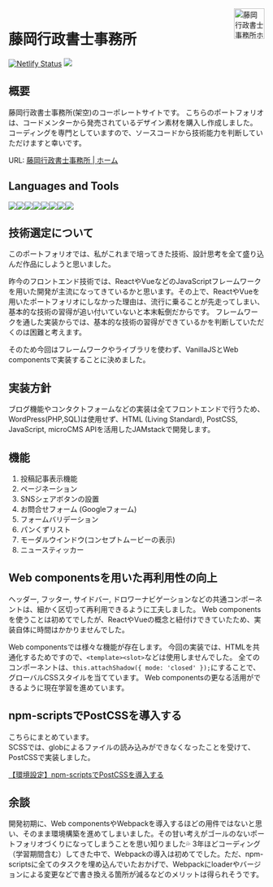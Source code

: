<a href="https://reverent-volhard-d99d5d.netlify.app/">
  <img src="https://reverent-volhard-d99d5d.netlify.app/images/logo.svg" align="right" height="60" title="藤岡行政書士事務所ホームページ">
</a>

# 藤岡行政書士事務所
[![Netlify Status](https://api.netlify.com/api/v1/badges/191398e6-dd2b-4294-aac2-b5320edc2cdc/deploy-status)](https://app.netlify.com/sites/reverent-volhard-d99d5d/deploys)
<img src="https://img.shields.io/badge/-Jamstack-F0047F.svg?logo=jamstack&style=popout-square">

## 概要
藤岡行政書士事務所(架空)のコーポレートサイトです。
こちらのポートフォリオは、コードメンターから発売されているデザイン素材を購入し作成しました。
コーディングを専門としていますので、ソースコードから技術能力を判断していただけますと幸いです。

URL: [藤岡行政書士事務所 | ホーム](https://reverent-volhard-d99d5d.netlify.app/)

## Languages and Tools
<img src="https://img.shields.io/badge/-Visualstudiocode-007ACC.svg?logo=visualstudiocode&style=popout-square"><img src="https://img.shields.io/badge/-Npm-CB3837.svg?logo=npm&style=popout-square"><img src="https://img.shields.io/badge/-Webpack-2b3a42.svg?logo=webpack&style=popout-square"><img src="https://img.shields.io/badge/-Html5-f2f2f2.svg?logo=html5&style=popout-square"><img src="https://img.shields.io/badge/-PostCSS-DD3A0A.svg?logo=postcss&style=popout-square"><img src="https://img.shields.io/badge/-Webcomponents.org-f2f2f2.svg?logo=webcomponents.org&style=popout-square"><img src="https://img.shields.io/badge/-Adobe%20xd-FF2BC2.svg?logo=adobe-xd&style=popout-square"><img src="https://img.shields.io/badge/-Github-181717.svg?logo=github&style=popout-square">


## 技術選定について
このポートフォリオでは、私がこれまで培ってきた技術、設計思考を全て盛り込んだ作品にしようと思いました。

昨今のフロントエンド技術では、ReactやVueなどのJavaScriptフレームワークを用いた開発が主流になってきているかと思います。その上で、ReactやVueを用いたポートフォリオにしなかった理由は、流行に乗ることが先走ってしまい、基本的な技術の習得が追い付いていないと本末転倒だからです。
フレームワークを通した実装からでは、基本的な技術の習得ができているかを判断していただくのは困難と考えます。

そのため今回はフレームワークやライブラリを使わず、VanillaJSとWeb componentsで実装することに決めました。

## 実装方針

ブログ機能やコンタクトフォームなどの実装は全てフロントエンドで行うため、WordPress(PHP,SQL)は使用せず、HTML (Living Standard), PostCSS, JavaScript, microCMS APIを活用したJAMstackで開発します。

## 機能
1. 投稿記事表示機能
2. ページネーション
3. SNSシェアボタンの設置
4. お問合せフォーム (Googleフォーム)
5. フォームバリデーション
6. パンくずリスト
7. モーダルウインドウ(コンセプトムービーの表示)
8. ニュースティッカー

## Web componentsを用いた再利用性の向上

ヘッダー, フッター, サイドバー, ドロワーナビゲーションなどの共通コンポーネントは、細かく区切って再利用できるように工夫しました。
Web componentsを使うことは初めてでしたが、ReactやVueの概念と紐付けできていたため、実装自体に時間はかかりませんでした。

Web componentsでは様々な機能が存在します。
今回の実装では、HTMLを共通化するためですので、``<template><slot>``などは使用しませんでした。
全てのコンポーネントは、``this.attachShadow({ mode: 'closed' });``にすることで、グローバルCSSスタイルを当てています。
Web componentsの更なる活用ができるように現在学習を進めています。

## npm-scriptsでPostCSSを導入する

こちらにまとめています。<br>
SCSSでは、globによるファイルの読み込みができなくなったことを受けて、PostCSSで実装しました。

[【環境設定】npm-scriptsでPostCSSを導入する](https://github.com/street-m3/npm-scripts-postcss)


## 余談
開発初期に、Web componentsやWebpackを導入するほどの用件ではないと思い、そのまま環境構築を進めてしまいました。その甘い考えがゴールのないポートフォリオづくりになってしまうことを思い知りました💦
3年ほどコーディング（学習期間含む）してきた中で、Webpackの導入は初めてでした。ただ、npm-scriptsに全てのタスクを埋め込んでいたおかげで、Webpackにloaderやバージョンによる変更などで書き換える箇所が減るなどのメリットは得られそうです。
